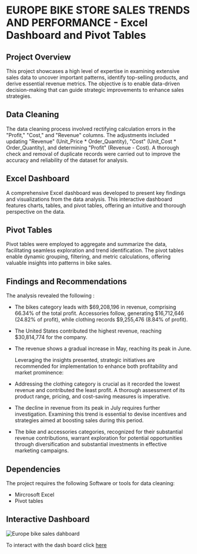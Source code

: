 # EUROPE BIKE STORE SALES TRENDS AND PERFORMANCE - Excel Dashboard and Pivot Tables
## Project Overview
This project showcases a high level of expertise in examining extensive sales data to uncover important patterns, identify top-selling products, and derive essential revenue metrics. The objective is to enable data-driven decision-making that can guide strategic improvements to enhance sales strategies.

## Data Cleaning 
The data cleaning process involved rectifying calculation errors in the "Profit," "Cost," and "Revenue" columns. The adjustments included updating "Revenue" (Unit_Price * Order_Quantity), "Cost" (Unit_Cost * Order_Quantity), and determining "Profit" (Revenue - Cost). A thorough check and removal of duplicate records were carried out to improve the accuracy and reliability of the dataset for analysis.

## Excel Dashboard
A comprehensive Excel dashboard was developed to present key findings and visualizations from the data analysis. This interactive dashboard features charts, tables, and pivot tables, offering an intuitive and thorough perspective on the data.

## Pivot Tables
Pivot tables were employed to aggregate and summarize the data, facilitating seamless exploration and trend identification. The pivot tables enable dynamic grouping, filtering, and metric calculations, offering valuable insights into patterns in bike sales.

## Findings and Recommendations
The analysis revealed the following :
- The bikes category leads with $69,208,196 in revenue, comprising 66.34% of the total profit. Accessories follow, generating $16,712,646 (24.82% of profit), while clothing records $9,255,476 (8.84% of profit).
- The United States contributed the highest revenue, reaching $30,814,774 for the company.
- The revenue shows a gradual increase in May, reaching its peak in June.

  Leveraging the insights presented, strategic initiatives are recommended for implementation to enhance both profitability and market prominence:
- Addressing the clothing category is crucial as it recorded the lowest revenue and contributed the least profit. A thorough assessment of its product range, pricing, and cost-saving measures is imperative.
- The decline in revenue from its peak in July requires further investigation. Examining this trend is essential to devise incentives and strategies aimed at boosting sales during this period.
- The bike and accessories categories, recognized for their substantial revenue contributions, warrant exploration for potential opportunities through diversification and substantial investments in effective marketing campaigns.

## Dependencies
The project requires the following Software or tools for data cleaning:
- Mircrosoft Excel
- Pivot tables

## Interactive Dashboard
![Europe bike sales dahboard](https://github.com/Motade/Motade-Europe_Bike_Sales/assets/114887240/1be177f3-fbfd-428b-a219-d74dcbc78443)

To interact with the dash board click [here](https://motray-my.sharepoint.com/:x:/g/personal/motray_motray_onmicrosoft_com/EeW93fjjzhVGmbY0K4ijwhMBXWjdapzf0OYaaro_5bziCQ?e=fIRCE6&nav=MTVfe0U0RDI2RTdELUY5OTQtNDUyOS04MzRELTJEMEYzNEMzQUE2Q30)


